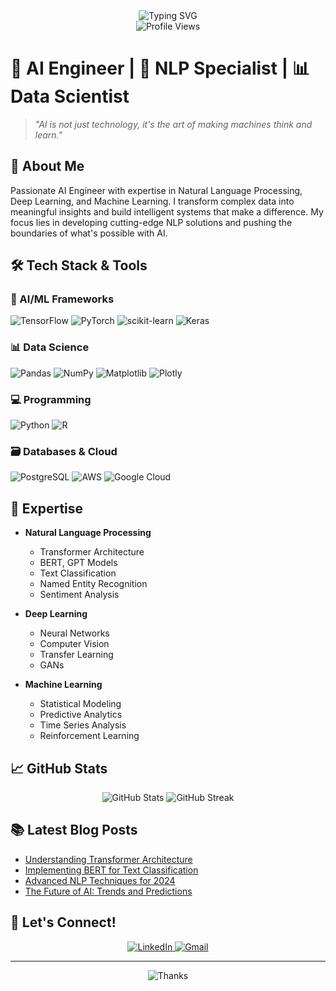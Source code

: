 <div align="center">
  <img src="https://readme-typing-svg.herokuapp.com?font=Architects+Daughter&size=30&duration=3000&pause=1000&color=7AF79A&center=true&vCenter=true&width=435&lines=Hey!+I'm+Andri Rahmadani👋;AI+Engineer+%7C+NLP+Specialist" alt="Typing SVG" />
</div>

<div align="center">
  <img src="https://komarev.com/ghpvc/?username=AndriRahmadani12&style=for-the-badge&color=blueviolet" alt="Profile Views"/>
</div>

# 🧠 AI Engineer | 🤖 NLP Specialist | 📊 Data Scientist

> *"AI is not just technology, it's the art of making machines think and learn."*

## 🌟 About Me

Passionate AI Engineer with expertise in Natural Language Processing, Deep Learning, and Machine Learning. I transform complex data into meaningful insights and build intelligent systems that make a difference. My focus lies in developing cutting-edge NLP solutions and pushing the boundaries of what's possible with AI.

## 🛠️ Tech Stack & Tools

### 🤖 AI/ML Frameworks
![TensorFlow](https://img.shields.io/badge/TensorFlow-%23FF6F00.svg?style=for-the-badge&logo=TensorFlow&logoColor=white)
![PyTorch](https://img.shields.io/badge/PyTorch-%23EE4C2C.svg?style=for-the-badge&logo=PyTorch&logoColor=white)
![scikit-learn](https://img.shields.io/badge/scikit--learn-%23F7931E.svg?style=for-the-badge&logo=scikit-learn&logoColor=white)
![Keras](https://img.shields.io/badge/Keras-%23D00000.svg?style=for-the-badge&logo=Keras&logoColor=white)

### 📊 Data Science
![Pandas](https://img.shields.io/badge/pandas-%23150458.svg?style=for-the-badge&logo=pandas&logoColor=white)
![NumPy](https://img.shields.io/badge/numpy-%23013243.svg?style=for-the-badge&logo=numpy&logoColor=white)
![Matplotlib](https://img.shields.io/badge/Matplotlib-%23ffffff.svg?style=for-the-badge&logo=Matplotlib&logoColor=black)
![Plotly](https://img.shields.io/badge/Plotly-%233F4F75.svg?style=for-the-badge&logo=plotly&logoColor=white)

### 💻 Programming
![Python](https://img.shields.io/badge/python-3670A0?style=for-the-badge&logo=python&logoColor=ffdd54)
![R](https://img.shields.io/badge/r-%23276DC3.svg?style=for-the-badge&logo=r&logoColor=white)


### 🗃️ Databases & Cloud
![PostgreSQL](https://img.shields.io/badge/postgres-%23316192.svg?style=for-the-badge&logo=postgresql&logoColor=white)
![AWS](https://img.shields.io/badge/AWS-%23FF9900.svg?style=for-the-badge&logo=amazon-aws&logoColor=white)
![Google Cloud](https://img.shields.io/badge/GoogleCloud-%234285F4.svg?style=for-the-badge&logo=google-cloud&logoColor=white)

## 🎯 Expertise

- **Natural Language Processing**
  - Transformer Architecture
  - BERT, GPT Models
  - Text Classification
  - Named Entity Recognition
  - Sentiment Analysis
  
- **Deep Learning**
  - Neural Networks
  - Computer Vision
  - Transfer Learning
  - GANs
  
- **Machine Learning**
  - Statistical Modeling
  - Predictive Analytics
  - Time Series Analysis
  - Reinforcement Learning

## 📈 GitHub Stats

<div align="center">
  <img src="https://github-readme-stats.vercel.app/api?username=AndriRahmadani12&show_icons=true&theme=radical" alt="GitHub Stats" />
  <img src="https://github-readme-streak-stats.herokuapp.com/?user=AndriRahmadani12&theme=radical" alt="GitHub Streak" />
</div>

## 📚 Latest Blog Posts

<!-- BLOG-POST-LIST:START -->
- [Understanding Transformer Architecture](link)
- [Implementing BERT for Text Classification](link)
- [Advanced NLP Techniques for 2024](link)
- [The Future of AI: Trends and Predictions](link)
<!-- BLOG-POST-LIST:END -->

## 🤝 Let's Connect!

<div align="center">
  <a href="https://linkedin.com/in/[yourprofile]">
    <img src="https://img.shields.io/badge/LinkedIn-%230077B5.svg?style=for-the-badge&logo=linkedin&logoColor=white" alt="LinkedIn"/>
  </a>
  <a href="mailto:andrirahmadani011202@gmail.com">
    <img src="https://img.shields.io/badge/Gmail-D14836?style=for-the-badge&logo=gmail&logoColor=white" alt="Gmail"/>
  </a>
</div>

---

<div align="center">
  <img src="https://readme-typing-svg.herokuapp.com?font=Architects+Daughter&size=25&duration=3000&pause=1000&color=7AF79A&center=true&vCenter=true&width=435&lines=Thanks+for+visiting!+🚀;Let's+build+something+amazing+together!" alt="Thanks" />
</div>
